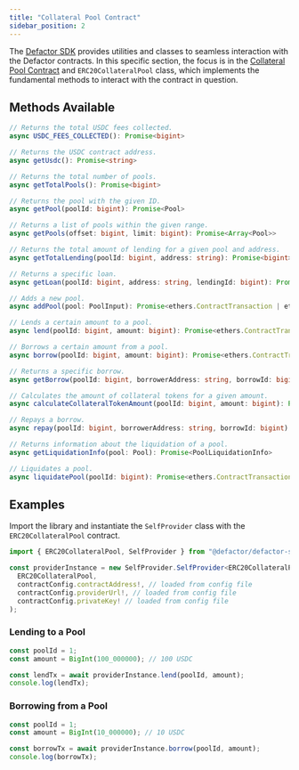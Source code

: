 ```yaml
---
title: "Collateral Pool Contract"
sidebar_position: 2
---
```

The [Defactor SDK](/docs/introduction/software-development-kit) provides utilities and classes to seamless interaction with the Defactor contracts. In this specific section, the focus is in the [Collateral Pool Contract](/docs/pools/smart-contracts/erc20-collateral-pool-contract/smart-contract-erc20-collateral-pool) and `ERC20CollateralPool` class, which implements the fundamental methods to interact with the contract in question.

## Methods Available

```typescript
// Returns the total USDC fees collected.
async USDC_FEES_COLLECTED(): Promise<bigint>                                                                                                

// Returns the USDC contract address.
async getUsdc(): Promise<string>                                                                                                    

// Returns the total number of pools.        
async getTotalPools(): Promise<bigint>                                                                                                      

// Returns the pool with the given ID.
async getPool(poolId: bigint): Promise<Pool>  

// Returns a list of pools within the given range.
async getPools(offset: bigint, limit: bigint): Promise<Array<Pool>>          

// Returns the total amount of lending for a given pool and address.
async getTotalLending(poolId: bigint, address: string): Promise<bigint>                                    

// Returns a specific loan.
async getLoan(poolId: bigint, address: string, lendingId: bigint): Promise<Lend>       

// Adds a new pool.
async addPool(pool: PoolInput): Promise<ethers.ContractTransaction | ethers.TransactionResponse>               

// Lends a certain amount to a pool.
async lend(poolId: bigint, amount: bigint): Promise<ethers.ContractTransaction | ethers.TransactionResponse>          

// Borrows a certain amount from a pool.
async borrow(poolId: bigint, amount: bigint): Promise<ethers.ContractTransaction | ethers.TransactionResponse>                 

// Returns a specific borrow.
async getBorrow(poolId: bigint, borrowerAddress: string, borrowId: bigint): Promise<Borrow>                        

// Calculates the amount of collateral tokens for a given amount.
async calculateCollateralTokenAmount(poolId: bigint, amount: bigint): Promise<bigint>                      

// Repays a borrow.
async repay(poolId: bigint, borrowerAddress: string, borrowId: bigint): Promise<ethers.ContractTransaction | ethers.TransactionResponse>   

// Returns information about the liquidation of a pool.
async getLiquidationInfo(pool: Pool): Promise<PoolLiquidationInfo>                    

// Liquidates a pool.
async liquidatePool(poolId: bigint): Promise<ethers.ContractTransaction | ethers.TransactionResponse>                                       
```

## Examples

Import the library and instantiate the `SelfProvider` class with the `ERC20CollateralPool` contract.

```typescript
import { ERC20CollateralPool, SelfProvider } from "@defactor/defactor-sdk";

const providerInstance = new SelfProvider.SelfProvider<ERC20CollateralPool>(
  ERC20CollateralPool,
  contractConfig.contractAddress!, // loaded from config file
  contractConfig.providerUrl!, // loaded from config file
  contractConfig.privateKey! // loaded from config file
);
```

### Lending to a Pool

```typescript
const poolId = 1;
const amount = BigInt(100_000000); // 100 USDC

const lendTx = await providerInstance.lend(poolId, amount);
console.log(lendTx);
```

### Borrowing from a Pool

```typescript
const poolId = 1;
const amount = BigInt(10_000000); // 10 USDC

const borrowTx = await providerInstance.borrow(poolId, amount);
console.log(borrowTx);
```
